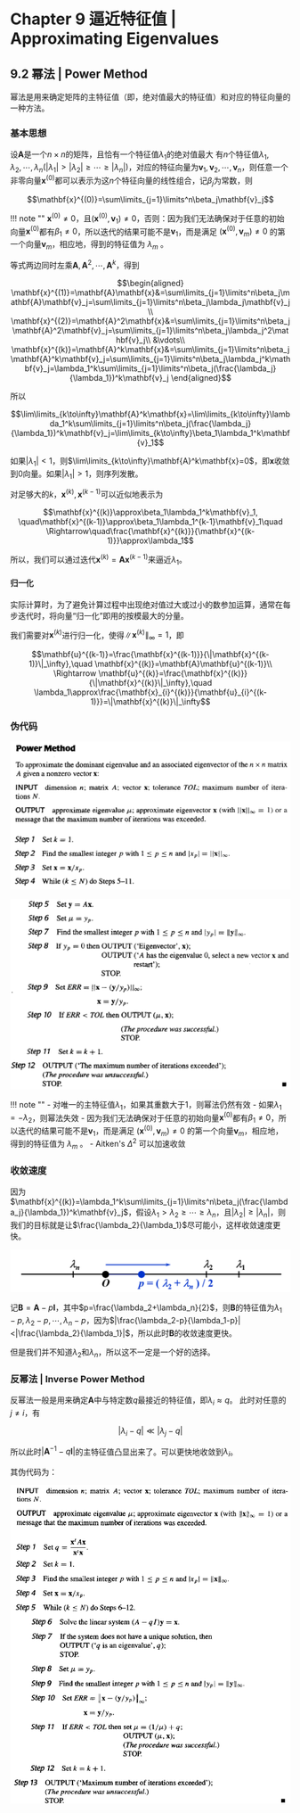 # Chapter 9 逼近特征值 | Approximating Eigenvalues

## 9.2 幂法 | Power Method

幂法是用来确定矩阵的主特征值（即，绝对值最大的特征值）和对应的特征向量的一种方法。

### 基本思想

设$\mathbf{A}$是一个$n\times n$的矩阵，且恰有一个特征值$\lambda_1$的绝对值最大
有$n$个特征值$\lambda_1,\lambda_2,\cdots,\lambda_n$($|\lambda_1|>|\lambda_2|\geq\cdots\geq|\lambda_n|$)，对应的特征向量为$\mathbf{v}_1,\mathbf{v}_2,\cdots,\mathbf{v}_n$，则任意一个非零向量$\mathbf{x}^{(0)}$都可以表示为这$n$个特征向量的线性组合，记$\beta_j$为常数，则

$$\mathbf{x}^{(0)}=\sum\limits_{j=1}\limits^n\beta_j\mathbf{v}_j$$

!!! note ""
    $\mathbf{x}^{(0)} \neq 0$，且$(\mathbf{x}^{(0)},\mathbf{v}_1)\neq 0$，否则：因为我们无法确保对于任意的初始向量$\mathbf{x}^{(0)}$都有$\beta_1\neq 0$，所以迭代的结果可能不是$\mathbf{v}_1$，而是满足 $(\mathbf{x}^{(0)},\mathbf{v}_m)\neq 0$ 的第一个向量$\mathbf{v}_m$，相应地，得到的特征值为 $\lambda_m$ 。

等式两边同时左乘$\mathbf{A},\mathbf{A}^2,\cdots,\mathbf{A}^k$，得到

$$\begin{aligned}
\mathbf{x}^{(1)}=\mathbf{A}\mathbf{x}&=\sum\limits_{j=1}\limits^n\beta_j\mathbf{A}\mathbf{v}_j=\sum\limits_{j=1}\limits^n\beta_j\lambda_j\mathbf{v}_j\\
\mathbf{x}^{(2)}=\mathbf{A}^2\mathbf{x}&=\sum\limits_{j=1}\limits^n\beta_j\mathbf{A}^2\mathbf{v}_j=\sum\limits_{j=1}\limits^n\beta_j\lambda_j^2\mathbf{v}_j\\
&\vdots\\
\mathbf{x}^{(k)}=\mathbf{A}^k\mathbf{x}&=\sum\limits_{j=1}\limits^n\beta_j\mathbf{A}^k\mathbf{v}_j=\sum\limits_{j=1}\limits^n\beta_j\lambda_j^k\mathbf{v}_j=\lambda_1^k\sum\limits_{j=1}\limits^n\beta_j(\frac{\lambda_j}{\lambda_1})^k\mathbf{v}_j
\end{aligned}$$

所以

$$\lim\limits_{k\to\infty}\mathbf{A}^k\mathbf{x}=\lim\limits_{k\to\infty}\lambda_1^k\sum\limits_{j=1}\limits^n\beta_j(\frac{\lambda_j}{\lambda_1})^k\mathbf{v}_j=\lim\limits_{k\to\infty}\beta_1\lambda_1^k\mathbf{v}_1$$

如果$|\lambda_1|<1$，则$\lim\limits_{k\to\infty}\mathbf{A}^k\mathbf{x}=0$，即$\mathbf{x}$收敛到0向量。如果$|\lambda_1|>1$，则序列发散。

对足够大的$k$，$\mathbf{x}^{(k)},\mathbf{x}^{(k-1)}$可以近似地表示为

$$\mathbf{x}^{(k)}\approx\beta_1\lambda_1^k\mathbf{v}_1, \quad\mathbf{x}^{(k-1)}\approx\beta_1\lambda_1^{k-1}\mathbf{v}_1\quad
\Rightarrow\quad\frac{\mathbf{x}^{(k)}}{\mathbf{x}^{(k-1)}}\approx\lambda_1$$

所以，我们可以通过迭代$\mathbf{x}^{(k)}=\mathbf{A}\mathbf{x}^{(k-1)}$来逼近$\lambda_1$。

#### 归一化

实际计算时，为了避免计算过程中出现绝对值过大或过小的数参加运算，通常在每步迭代时，将向量“归一化”即用的按模最大的分量。

我们需要对$\mathbf{x}^{(k)}$进行归一化，使得$\|\mathbf{x}^{(k)}\|_\infty=1$，即

$$\mathbf{u}^{(k-1)}=\frac{\mathbf{x}^{(k-1)}}{\|\mathbf{x}^{(k-1)}\|_\infty},\quad \mathbf{x}^{(k)}=\mathbf{A}\mathbf{u}^{(k-1)}\\
\Rightarrow \mathbf{u}^{(k)}=\frac{\mathbf{x}^{(k)}}{\|\mathbf{x}^{(k)}\|_\infty},\quad \lambda_1\approx\frac{\mathbf{x}_{i}^{(k)}}{\mathbf{u}_{i}^{(k-1)}}=\|\mathbf{x}^{(k)}\|_\infty$$

### 伪代码

![Alt text](images/image-29.png)

![Alt text](images/image-30.png)

!!! note ""
    - 对唯一的主特征值$\lambda_1$，如果其重数大于1，则幂法仍然有效
    - 如果$\lambda_1=-\lambda_2$，则幂法失效
    - 因为我们无法确保对于任意的初始向量$\mathbf{x}^{(0)}$都有$\beta_1\neq 0$，所以迭代的结果可能不是$\mathbf{v}_1$，而是满足 $(\mathbf{x}^{(0)},\mathbf{v}_m)\neq 0$ 的第一个向量$\mathbf{v}_m$，相应地，得到的特征值为 $\lambda_m$ 。
    - Aitken's $\Delta^2$ 可以加速收敛

### 收敛速度

因为$\mathbf{x}^{(k)}=\lambda_1^k\sum\limits_{j=1}\limits^n\beta_j(\frac{\lambda_j}{\lambda_1})^k\mathbf{v}_j$，假设$\lambda_1>\lambda_2\geq\cdots\geq\lambda_n$，且$|\lambda_2|\geq |\lambda_n|$，则我们的目标就是让$\frac{\lambda_2}{\lambda_1}$尽可能小，这样收敛速度更快。

![Alt text](images/image-31.png)

记$\mathbf{B}=\mathbf{A}-p\mathbf{I}$，其中$p=\frac{\lambda_2+\lambda_n}{2}$，则$\mathbf{B}$的特征值为$\lambda_1-p,\lambda_2-p,\cdots,\lambda_n-p$，因为$|\frac{\lambda_2-p}{\lambda_1-p}|<|\frac{\lambda_2}{\lambda_1}|$，所以此时$\mathbf{B}$的收敛速度更快。

但是我们并不知道$\lambda_2$和$\lambda_n$，所以这不一定是一个好的选择。

### 反幂法 | Inverse Power Method

反幂法一般是用来确定$\mathbf{A}$中与特定数$q$最接近的特征值，即$\lambda_i\approx q$。
此时对任意的$j\neq i$，有

$$|\lambda_i-q|\ll|\lambda_j-q|$$

所以此时$|\mathbf{A}^{-1}-q\mathbf{I}|$的主特征值凸显出来了。可以更快地收敛到$\lambda_i$。

其伪代码为：

![Alt text](images/image-32.png)
